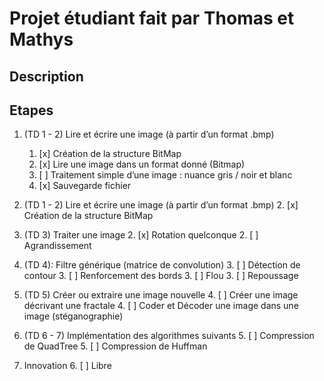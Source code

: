 ﻿# Projet étudiant fait par Thomas et Mathys

## Description

## Etapes

1. (TD 1 - 2) Lire et écrire une image (à partir d’un format .bmp)
   1. [x] Création de la structure BitMap
   1. [x] Lire une image dans un format donné (Bitmap)
   1. [ ] Traitement simple d’une image : nuance gris / noir et blanc
   1. [x] Sauvegarde fichier
   
2. (TD 1 - 2) Lire et écrire une image (à partir d’un format .bmp)
   2. [x] Création de la structure BitMap
2. (TD 3) Traiter une image
   2. [x] Rotation quelconque
   2. [ ] Agrandissement

3. (TD 4): Filtre générique (matrice de convolution)
   3. [ ] Détection de contour
   3. [ ] Renforcement des bords
   3. [ ] Flou
   3. [ ] Repoussage
   
4. (TD 5) Créer ou extraire une image nouvelle
   4. [ ] Créer une image décrivant une fractale
   4. [ ] Coder et Décoder une image dans une image (stéganographie)

5. (TD 6 - 7) Implémentation des algorithmes suivants
   5. [ ] Compression de QuadTree 
   5. [ ] Compression de Huffman 

6. Innovation
   6. [ ] Libre
